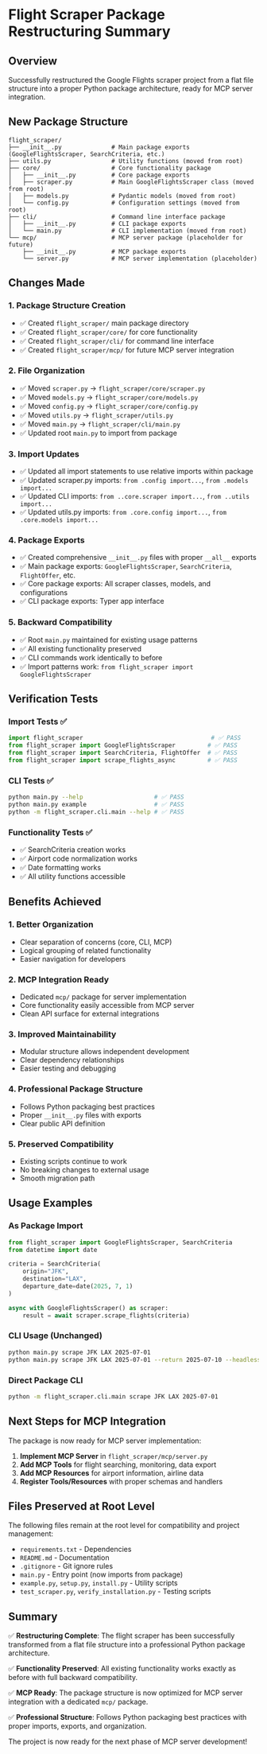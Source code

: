 # Flight Scraper Package Restructuring Summary

## Overview
Successfully restructured the Google Flights scraper project from a flat file structure into a proper Python package architecture, ready for MCP server integration.

## New Package Structure

```
flight_scraper/
├── __init__.py              # Main package exports (GoogleFlightsScraper, SearchCriteria, etc.)
├── utils.py                 # Utility functions (moved from root)
├── core/                    # Core functionality package
│   ├── __init__.py          # Core package exports
│   ├── scraper.py           # Main GoogleFlightsScraper class (moved from root)
│   ├── models.py            # Pydantic models (moved from root)
│   └── config.py            # Configuration settings (moved from root)
├── cli/                     # Command line interface package  
│   ├── __init__.py          # CLI package exports
│   └── main.py              # CLI implementation (moved from root)
└── mcp/                     # MCP server package (placeholder for future)
    ├── __init__.py          # MCP package exports
    └── server.py            # MCP server implementation (placeholder)
```

## Changes Made

### 1. Package Structure Creation
- ✅ Created `flight_scraper/` main package directory
- ✅ Created `flight_scraper/core/` for core functionality
- ✅ Created `flight_scraper/cli/` for command line interface
- ✅ Created `flight_scraper/mcp/` for future MCP server integration

### 2. File Organization
- ✅ Moved `scraper.py` → `flight_scraper/core/scraper.py`
- ✅ Moved `models.py` → `flight_scraper/core/models.py` 
- ✅ Moved `config.py` → `flight_scraper/core/config.py`
- ✅ Moved `utils.py` → `flight_scraper/utils.py`
- ✅ Moved `main.py` → `flight_scraper/cli/main.py`
- ✅ Updated root `main.py` to import from package

### 3. Import Updates
- ✅ Updated all import statements to use relative imports within package
- ✅ Updated scraper.py imports: `from .config import...`, `from .models import...`
- ✅ Updated CLI imports: `from ..core.scraper import...`, `from ..utils import...`
- ✅ Updated utils.py imports: `from .core.config import...`, `from .core.models import...`

### 4. Package Exports
- ✅ Created comprehensive `__init__.py` files with proper `__all__` exports
- ✅ Main package exports: `GoogleFlightsScraper`, `SearchCriteria`, `FlightOffer`, etc.
- ✅ Core package exports: All scraper classes, models, and configurations
- ✅ CLI package exports: Typer app interface

### 5. Backward Compatibility
- ✅ Root `main.py` maintained for existing usage patterns
- ✅ All existing functionality preserved
- ✅ CLI commands work identically to before
- ✅ Import patterns work: `from flight_scraper import GoogleFlightsScraper`

## Verification Tests

### Import Tests ✅
```python
import flight_scraper                                    # ✅ PASS
from flight_scraper import GoogleFlightsScraper         # ✅ PASS  
from flight_scraper import SearchCriteria, FlightOffer  # ✅ PASS
from flight_scraper import scrape_flights_async         # ✅ PASS
```

### CLI Tests ✅
```bash
python main.py --help                    # ✅ PASS
python main.py example                   # ✅ PASS
python -m flight_scraper.cli.main --help # ✅ PASS
```

### Functionality Tests ✅
- ✅ SearchCriteria creation works
- ✅ Airport code normalization works
- ✅ Date formatting works
- ✅ All utility functions accessible

## Benefits Achieved

### 1. **Better Organization**
- Clear separation of concerns (core, CLI, MCP)
- Logical grouping of related functionality
- Easier navigation for developers

### 2. **MCP Integration Ready**
- Dedicated `mcp/` package for server implementation
- Core functionality easily accessible from MCP server
- Clean API surface for external integrations

### 3. **Improved Maintainability**
- Modular structure allows independent development
- Clear dependency relationships
- Easier testing and debugging

### 4. **Professional Package Structure**
- Follows Python packaging best practices
- Proper `__init__.py` files with exports
- Clear public API definition

### 5. **Preserved Compatibility**
- Existing scripts continue to work
- No breaking changes to external usage
- Smooth migration path

## Usage Examples

### As Package Import
```python
from flight_scraper import GoogleFlightsScraper, SearchCriteria
from datetime import date

criteria = SearchCriteria(
    origin="JFK",
    destination="LAX", 
    departure_date=date(2025, 7, 1)
)

async with GoogleFlightsScraper() as scraper:
    result = await scraper.scrape_flights(criteria)
```

### CLI Usage (Unchanged)
```bash
python main.py scrape JFK LAX 2025-07-01
python main.py scrape JFK LAX 2025-07-01 --return 2025-07-10 --headless
```

### Direct Package CLI
```bash
python -m flight_scraper.cli.main scrape JFK LAX 2025-07-01
```

## Next Steps for MCP Integration

The package is now ready for MCP server implementation:

1. **Implement MCP Server** in `flight_scraper/mcp/server.py`
2. **Add MCP Tools** for flight searching, monitoring, data export
3. **Add MCP Resources** for airport information, airline data
4. **Register Tools/Resources** with proper schemas and handlers

## Files Preserved at Root Level

The following files remain at the root level for compatibility and project management:
- `requirements.txt` - Dependencies
- `README.md` - Documentation  
- `.gitignore` - Git ignore rules
- `main.py` - Entry point (now imports from package)
- `example.py`, `setup.py`, `install.py` - Utility scripts
- `test_scraper.py`, `verify_installation.py` - Testing scripts

## Summary

✅ **Restructuring Complete**: The flight scraper has been successfully transformed from a flat file structure into a professional Python package architecture.

✅ **Functionality Preserved**: All existing functionality works exactly as before with full backward compatibility.

✅ **MCP Ready**: The package structure is now optimized for MCP server integration with a dedicated `mcp/` package.

✅ **Professional Structure**: Follows Python packaging best practices with proper imports, exports, and organization.

The project is now ready for the next phase of MCP server development!